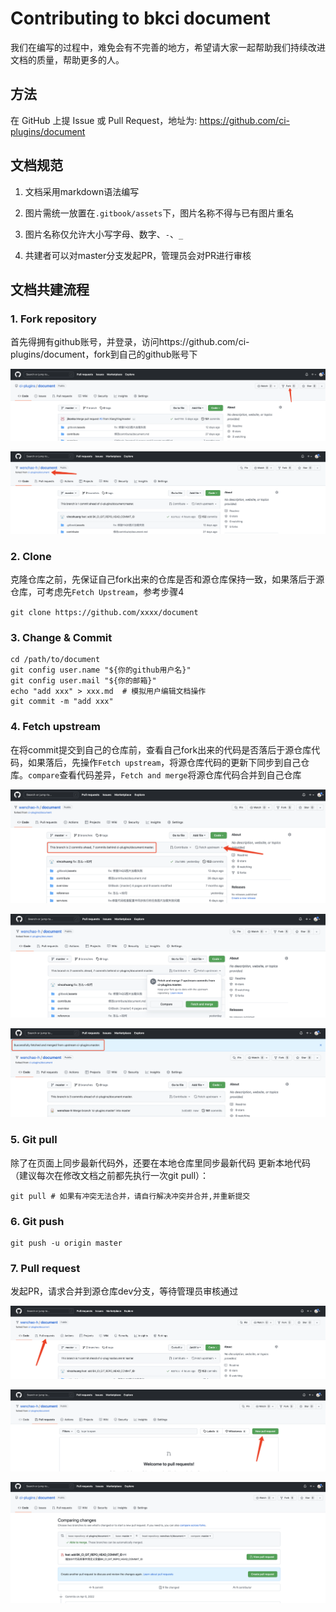 # Contributing to bkci document

我们在编写的过程中，难免会有不完善的地方，希望请大家一起帮助我们持续改进文档的质量，帮助更多的人。

## 方法

在 GitHub 上提 Issue 或 Pull Request，地址为: https://github.com/ci-plugins/document

## 文档规范

1. 文档采用markdown语法编写

2. 图片需统一放置在`.gitbook/assets`下，图片名称不得与已有图片重名

3. 图片名称仅允许大小写字母、数字、`-`、`_`

4. 共建者可以对master分支发起PR，管理员会对PR进行审核

## 文档共建流程

### 1. Fork repository

首先得拥有github账号，并登录，访问https://github.com/ci-plugins/document，fork到自己的github账号下

![image-contributing-fork-repo](../assets/image-contributing-fork-repo.png)

![image-contributing-fork-success](../assets/image-contributing-fork-success.png)

### 2. Clone  

克隆仓库之前，先保证自己fork出来的仓库是否和源仓库保持一致，如果落后于源仓库，可考虑先`Fetch Upstream`，参考步骤4

`git clone https://github.com/xxxx/document`

### 3. Change & Commit

```
cd /path/to/document
git config user.name "${你的github用户名}"
git config user.mail "${你的邮箱}"
echo "add xxx" > xxx.md  # 模拟用户编辑文档操作
git commit -m "add xxx"
```

### 4. Fetch upstream

在将commit提交到自己的仓库前，查看自己fork出来的代码是否落后于源仓库代码，如果落后，先操作`Fetch upstream`，将源仓库代码的更新下同步到自己仓库。`compare`查看代码差异，`Fetch and merge`将源仓库代码合并到自己仓库

![image-contributing-fetch-upstream](../assets/image-contributing-fetch-upstream.png)

![image-contributing-fetch-merge](../assets/image-contributing-fetch-merge.png)

![image-contributing-merge-upstream-success](../assets/image-contributing-merge-upstream-success.png)


### 5. Git pull

除了在页面上同步最新代码外，还要在本地仓库里同步最新代码
更新本地代码（建议每次在修改文档之前都先执行一次git pull）：

```
git pull # 如果有冲突无法合并，请自行解决冲突并合并,并重新提交
```

### 6. Git push

```
git push -u origin master
```

### 7. Pull request

发起PR，请求合并到源仓库dev分支，等待管理员审核通过

![image-contributing-view-pr](../assets/image-contributing-view-pr.png)

![image-contributing-new-pr](../assets/image-contributing-new-pr.png)

![image-contributing-create-pr](../assets/image-contributing-create-pr.png)